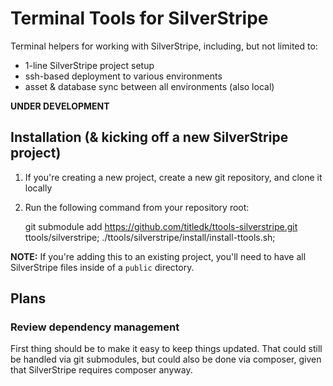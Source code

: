 # Terminal Tools for SilverStripe

Terminal helpers for working with SilverStripe, including, but not limited to:

* 1-line SilverStripe project setup
* ssh-based deployment to various environments
* asset & database sync between all environments (also local)


**UNDER DEVELOPMENT**

## Installation (& kicking off a new SilverStripe project)

1. If you're creating a new project, create a new git repository, and clone it locally
2. Run the following command from your repository root:

	git submodule add https://github.com/titledk/ttools-silverstripe.git ttools/silverstripe; ./ttools/silverstripe/install/install-ttools.sh;


**NOTE:** If you're adding this to an existing project, you'll need to have all SilverStripe files inside of a `public` directory.





## Plans


### Review dependency management

First thing should be to make it easy to keep things updated.
That could still be handled via git submodules, but could
also be done via composer, given that SilverStripe requires
composer anyway.

